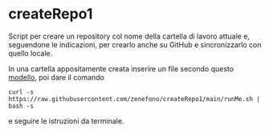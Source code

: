 # createRepo1

Script per creare un repository col nome della cartella di lavoro attuale e, seguendone le indicazioni, per crearlo anche su GitHub e sincronizzarlo con quello locale.

In una cartella appositamente creata inserire un file secondo questo [modello](./env.example), poi dare il comando 
```
curl -s https://raw.githubusercontent.com/zenefono/createRepo1/main/runMe.sh | bash -s
```
e seguire le istruzioni da terminale.
